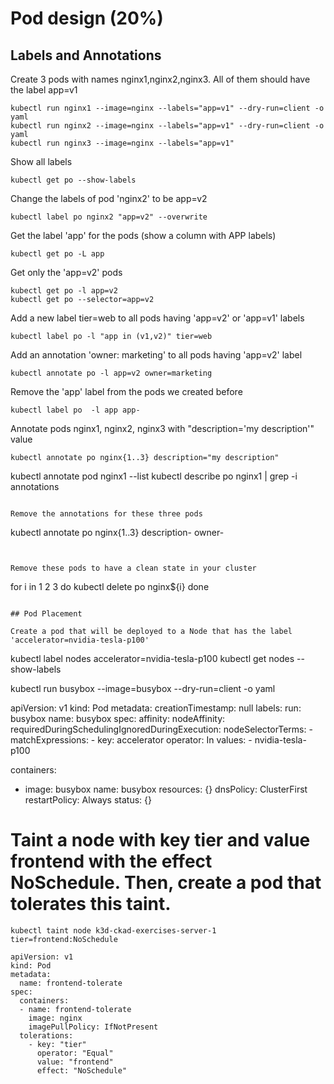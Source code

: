 # Pod design (20%)

## Labels and Annotations

Create 3 pods with names nginx1,nginx2,nginx3. All of them should have the label app=v1

```
kubectl run nginx1 --image=nginx --labels="app=v1" --dry-run=client -o yaml 
kubectl run nginx2 --image=nginx --labels="app=v1" --dry-run=client -o yaml 
kubectl run nginx3 --image=nginx --labels="app=v1" 
```

Show all labels 
```
kubectl get po --show-labels
```

Change the labels of pod 'nginx2' to be app=v2
```
kubectl label po nginx2 "app=v2" --overwrite
```

Get the label 'app' for the pods (show a column with APP labels)
```
kubectl get po -L app  
```


Get only the 'app=v2' pods
```
kubectl get po -l app=v2
kubectl get po --selector=app=v2
```

Add a new label tier=web to all pods having 'app=v2' or 'app=v1' labels
```
kubectl label po -l "app in (v1,v2)" tier=web
```

Add an annotation 'owner: marketing' to all pods having 'app=v2' label
```
kubectl annotate po -l app=v2 owner=marketing
```

Remove the 'app' label from the pods we created before
```
kubectl label po  -l app app-
```

Annotate pods nginx1, nginx2, nginx3 with "description='my description'" value
```
kubectl annotate po nginx{1..3} description="my description"
```
kubectl annotate pod nginx1 --list
kubectl describe po nginx1 | grep -i annotations
```

Remove the annotations for these three pods
```
kubectl annotate po nginx{1..3} description- owner-
```


Remove these pods to have a clean state in your cluster
```
for i  in  1 2 3 
do
kubectl delete po nginx${i}
done
```

## Pod Placement

Create a pod that will be deployed to a Node that has the label 'accelerator=nvidia-tesla-p100'

```
kubectl label nodes <your-node-name> accelerator=nvidia-tesla-p100
kubectl get nodes --show-labels

kubectl run busybox --image=busybox --dry-run=client -o yaml

apiVersion: v1
kind: Pod
metadata:
  creationTimestamp: null
  labels:
    run: busybox
  name: busybox
spec:
  affinity:
    nodeAffinity:
      requiredDuringSchedulingIgnoredDuringExecution:
        nodeSelectorTerms:
        - matchExpressions:
          - key: accelerator
            operator: In
            values:
            - nvidia-tesla-p100

  containers:
  - image: busybox
    name: busybox
    resources: {}
  dnsPolicy: ClusterFirst
  restartPolicy: Always
status: {}


# Taint a node with key tier and value frontend with the effect NoSchedule. Then, create a pod that tolerates this taint.
```
kubectl taint node k3d-ckad-exercises-server-1 tier=frontend:NoSchedule

apiVersion: v1
kind: Pod
metadata:
  name: frontend-tolerate
spec:
  containers:
  - name: frontend-tolerate
    image: nginx
    imagePullPolicy: IfNotPresent
  tolerations:
    - key: "tier"
      operator: "Equal"
      value: "frontend"
      effect: "NoSchedule"
```







